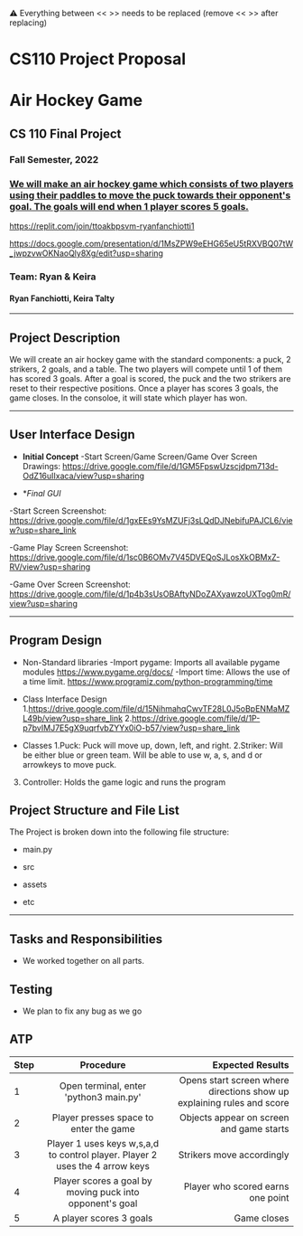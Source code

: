 :warning: Everything between << >> needs to be replaced (remove << >> after replacing)
# CS110 Project Proposal
# Air Hockey Game 
## CS 110 Final Project
### Fall Semester, 2022
### [We will make an air hockey game which consists of two players using their paddles to move the puck towards their opponent's goal. The goals will end when 1 player scores 5 goals.](https://docs.google.com/document/d/1H4R6yLL7som1lglyXWZ04RvTp_RvRFCCBn6sqv-82ps/edit?usp=sharing)

https://replit.com/join/ttoakbpsvm-ryanfanchiotti1

https://docs.google.com/presentation/d/1MsZPW9eEHG65eU5tRXVBQ07tW_jwpzvwOKNaoQly8Xg/edit?usp=sharing

### Team: Ryan & Keira
#### Ryan Fanchiotti, Keira Talty

***

## Project Description

We will create an air hockey game with the standard components: a puck, 2 strikers, 2 goals, and a table. The two players will compete until 1 of them has scored 3 goals. After a goal is scored, the puck and the two strikers are reset to their respective positions. Once a player has scores 3 goals, the game closes. In the consoloe, it will state which player has won.

***    

## User Interface Design

- **Initial Concept**
-Start Screen/Game Screen/Game Over Screen Drawings:
https://drive.google.com/file/d/1GM5FpswUzscjdpm713d-OdZ16uIIxaca/view?usp=sharing

 
    
- **Final GUI*

-Start Screen Screenshot: https://drive.google.com/file/d/1gxEEs9YsMZUFj3sLQdDJNebifuPAJCL6/view?usp=share_link

-Game Play Screen Screenshot:
https://drive.google.com/file/d/1sc0B6OMv7V45DVEQoSJLosXkOBMxZ-RV/view?usp=sharing

-Game Over Screen Screenshot:
https://drive.google.com/file/d/1p4b3sUsOBAftyNDoZAXyawzoUXTog0mR/view?usp=sharing

***        

## Program Design

* Non-Standard libraries
-Import pygame: Imports all available pygame modules
<https://www.pygame.org/docs/>
-Import time: Allows the use of a time limit.
<https://www.programiz.com/python-programming/time>

* Class Interface Design
1.https://drive.google.com/file/d/15NihmahqCwvTF28L0J5oBpENMaMZL49b/view?usp=share_link
2.https://drive.google.com/file/d/1P-p7bvIMJ7E5gX9uqrfvbZYYx0iO-b57/view?usp=share_link
  
* Classes
1.Puck: Puck will move up, down, left, and right.
2.Striker: Will be either blue or green team. Will be able to use w, a, s, and d or arrowkeys to move puck.
3. Controller: Holds the game logic and runs the program

  
## Project Structure and File List

The Project is broken down into the following file structure:

* main.py
* src
    
* assets
   
* etc
   

***

## Tasks and Responsibilities 

   * We worked together on all parts.

## Testing

* We plan to fix any bug as we go

## ATP

| Step                 |Procedure             |Expected Results                   |
|----------------------|:--------------------:|----------------------------------:|
|  1                   | Open terminal, enter 'python3 main.py' | Opens start screen where directions show up explaining rules and score |
|  2                   | Player presses space to enter the game | Objects appear on screen and game starts|
|  3                   | Player 1 uses keys w,s,a,d to control player. Player 2 uses the 4 arrow keys| Strikers move accordingly |                        
|  4                   | Player scores a goal by moving puck into opponent's goal| Player who scored earns one point |
|  5                   | A player scores 3 goals | Game closes|   

